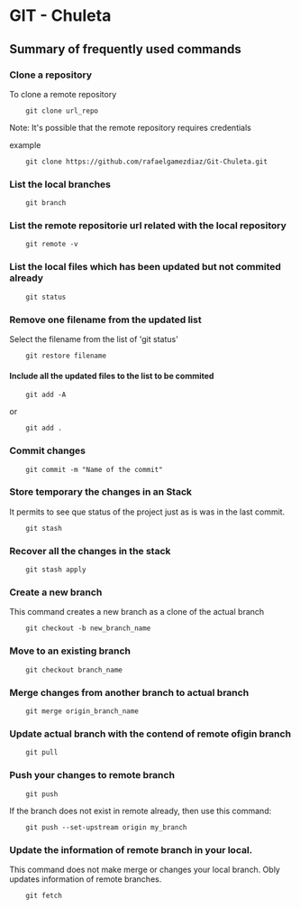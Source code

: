 # GIT - Chuleta

## Summary of frequently used commands

### Clone a repository

To clone a remote repository
````
    git clone url_repo
````

Note: It's possible that the remote repository requires credentials


example

````
    git clone https://github.com/rafaelgamezdiaz/Git-Chuleta.git
````

### List the local branches

````
    git branch
````

### List the remote repositorie url related with the local repository

````
    git remote -v
````

### List the local files which has been updated but not commited already

````
    git status
````

### Remove one filename from the updated list
Select the filename from the list of 'git status'
````
    git restore filename
````

#### Include all the updated files to the list to be commited

````
    git add -A
````

or

````
    git add .
````

### Commit changes

````
    git commit -m "Name of the commit"
````

### Store temporary the changes in an Stack
It permits to see que status of the project just as is was in the last commit. 

````
    git stash
````

### Recover all the changes in the stack

````
    git stash apply
````

### Create a new branch

This command creates a new branch as a clone of the actual branch
````
    git checkout -b new_branch_name
````

### Move to an existing branch

````
    git checkout branch_name
````

### Merge changes from another branch to actual branch

````
    git merge origin_branch_name
````

### Update actual branch with the contend of remote ofigin branch

````
    git pull
````

### Push your changes to remote branch

````
    git push
````

If the branch does not exist in remote already, then use this command:

````
    git push --set-upstream origin my_branch
````

### Update the information of remote branch in your local.

This command does not make merge or changes your local branch. Obly updates information of remote branches.

````
    git fetch
````


